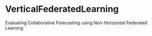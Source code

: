 # VerticalFederatedLearning
Evaluating Collaborative Forecasting using Non-Horizontal Federated Learning
